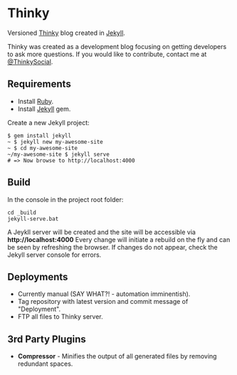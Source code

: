 # Thinky
Versioned [Thinky](http://thinky.co.za) blog created in [Jekyll](http://jekyllrb.com/).

Thinky was created as a development blog focusing on getting developers to ask more questions.
If you would like to contribute, contact me at [@ThinkySocial](https://twitter.com/ThinkySocial).

## Requirements
 - Install [Ruby](https://www.ruby-lang.org/en/documentation/installation/).
 - Install [Jekyll](http://jekyllrb.com/) gem.

Create a new Jekyll project:

    $ gem install jekyll
    ~ $ jekyll new my-awesome-site
    ~ $ cd my-awesome-site
    ~/my-awesome-site $ jekyll serve
    # => Now browse to http://localhost:4000

## Build

In the console in the project root folder:

    cd _build
    jekyll-serve.bat

A Jeykll server will be created and the site will be accessible via **http://localhost:4000**
Every change will initiate a rebuild on the fly and can be seen by refreshing the browser.
If changes do not appear, check the Jekyll server console for errors.

## Deployments

- Currently manual (SAY WHAT?! - automation imminentish).
- Tag repository with latest version and commit message of "Deployment".
- FTP all files to Thinky server.

## 3rd Party Plugins

 - **Compressor** - Minifies the output of all generated files by removing redundant spaces.
